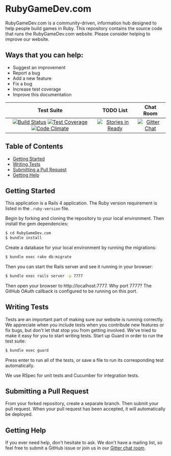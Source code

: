 # RubyGameDev.com

RubyGameDev.com is a community-driven, information hub designed to help people build games in Ruby. This repository contains the source code that runs the RubyGameDev.com website. Please consider helping to improve our website.

## Ways that you can help:

* Suggest an improvement
* Report a bug
* Add a new feature
* Fix a bug
* Increase test coverage
* Improve this documentation

| Test Suite | TODO List | Chat Room |
|:----------:|:---------:|:---------:|
| [![Build Status](https://travis-ci.org/ruby-rcade/RubyGameDev.com.svg?branch=master)](https://travis-ci.org/ruby-rcade/RubyGameDev.com) [![Test Coverage](https://codeclimate.com/github/ruby-rcade/RubyGameDev.com/badges/coverage.svg)](https://codeclimate.com/github/ruby-rcade/RubyGameDev.com/coverage) [![Code Climate](https://codeclimate.com/github/ruby-rcade/RubyGameDev.com/badges/gpa.svg)](https://codeclimate.com/github/ruby-rcade/RubyGameDev.com) | [![Stories in Ready](https://badge.waffle.io/ruby-rcade/RubyGameDev.com.png?label=ready)](https://waffle.io/ruby-rcade/RubyGameDev.com) | [![Gitter Chat](http://img.shields.io/badge/chat-online-brightgreen.svg)](https://gitter.im/ruby-rcade/RubyGameDev.com?utm_source=badge&utm_medium=badge&utm_campaign=share-badge) |

## Table of Contents

* [Getting Started](#getting-started)
* [Writing Tests](#writing-tests)
* [Submitting a Pull Request](#submitting-a-pull-request)
* [Getting Help](#getting-help)

## Getting Started

This application is a Rails 4 application. The Ruby version requirement is listed in the `.ruby-version` file.

Begin by forking and cloning the repository to your local environment. Then install the gem dependencies:

```bash
$ cd RubyGameDev.com
$ bundle install
```

Create a database for your local environment by running the migrations:

```bash
$ bundle exec rake db:migrate
```

Then you can start the Rails server and see it running in your browser:

```bash
$ bundle exec rails server -p 7777
```

Then open your browser to http://localhost:7777. Why port 7777? The GitHub OAuth callback is configured to be running on this port.

## Writing Tests

Tests are an important part of making sure our website is running correctly. We appreciate when you include tests when you contribute new features or fix bugs, but don't let that stop you from getting involved. We've tried to make it easy for you to start writing tests. Start up Guard in order to run the test suite:

```bash
$ bundle exec guard
```

Press enter to run all of the tests, or save a file to run its corresponding test automatically.

We use RSpec for unit tests and Cucumber for integration tests.

## Submitting a Pull Request

From your forked repository, create a separate branch. Then submit your pull request. When your pull request has been accepted, it will automatically be deployed.

## Getting Help

If you ever need help, don't hesitate to ask. We don't have a mailing list, so feel free to submit a GitHub issue or join us in our [Gitter chat room](https://gitter.im/ruby-rcade/RubyGameDev.com?utm_source=badge&utm_medium=badge&utm_campaign=share-badge).
